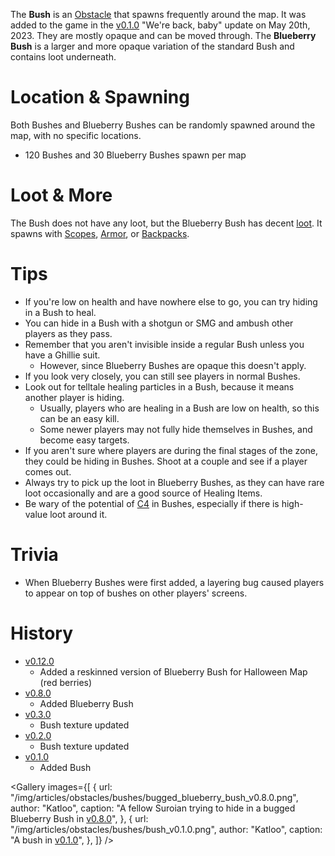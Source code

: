 The **Bush** is an [Obstacle](/obstacles) that spawns frequently around the map. It was added to the game in the [v0.1.0](https://github.com/HasangerGames/suroi/releases/tag/v0.1.0) "We're back, baby" update on May 20th, 2023. They are mostly opaque and can be moved through. The **Blueberry Bush** is a larger and more opaque variation of the standard Bush and contains loot underneath.

# Location & Spawning

Both Bushes and Blueberry Bushes can be randomly spawned around the map, with no specific locations.

- 120 Bushes and 30 Blueberry Bushes spawn per map

# Loot & More

The Bush does not have any loot, but the Blueberry Bush has decent [loot](/loot#blueberry_bush). It spawns with [Scopes](/loot#scopes), [Armor](equipment/armor), or [Backpacks](equipment/backpacks).

# Tips

- If you're low on health and have nowhere else to go, you can try hiding in a Bush to heal.
- You can hide in a Bush with a shotgun or SMG and ambush other players as they pass.
- Remember that you aren't invisible inside a regular Bush unless you have a Ghillie suit.
  - However, since Blueberry Bushes are opaque this doesn't apply.
- If you look very closely, you can still see players in normal Bushes.
- Look out for telltale healing particles in a Bush, because it means another player is hiding.
  - Usually, players who are healing in a Bush are low on health, so this can be an easy kill.
  - Some newer players may not fully hide themselves in Bushes, and become easy targets.
- If you aren't sure where players are during the final stages of the zone, they could be hiding in Bushes. Shoot at a couple and see if a player comes out.
- Always try to pick up the loot in Blueberry Bushes, as they can have rare loot occasionally and are a good source of Healing Items.
- Be wary of the potential of [C4](/weapons/throwables/c4) in Bushes, especially if there is high-value loot around it.

# Trivia

- When Blueberry Bushes were first added, a layering bug caused players to appear on top of bushes on other players' screens.

# History

- [v0.12.0](https://github.com/HasangerGames/suroi/releases/tag/v0.12.0)
  - Added a reskinned version of Blueberry Bush for Halloween Map (red berries)
- [v0.8.0](https://github.com/HasangerGames/suroi/releases/tag/v0.8.0)
  - Added Blueberry Bush
- [v0.3.0](https://github.com/HasangerGames/suroi/releases/tag/v0.3.0)
  - Bush texture updated
- [v0.2.0](https://github.com/HasangerGames/suroi/releases/tag/v0.2.0)
  - Bush texture updated
- [v0.1.0](https://github.com/HasangerGames/suroi/releases/tag/v0.1.0)
  - Added Bush

<Gallery
  images={[
    {
      url: "/img/articles/obstacles/bushes/bugged_blueberry_bush_v0.8.0.png",
      author: "Katloo",
      caption:
        "A fellow Suroian trying to hide in a bugged Blueberry Bush in <a href='https://github.com/HasangerGames/suroi/releases/tag/v0.8.0'>v0.8.0</a>",
    },
    {
      url: "/img/articles/obstacles/bushes/bush_v0.1.0.png",
      author: "Katloo",
      caption: "A bush in <a href='https://github.com/HasangerGames/suroi/releases/tag/v0.1.0'>v0.1.0</a>",
    },
  ]}
/>
